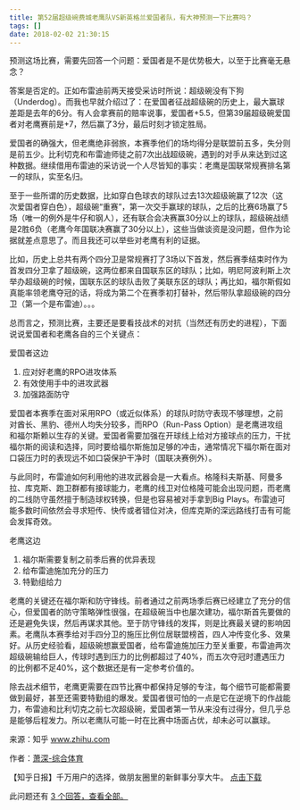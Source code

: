 ```yaml
---
title: 第52届超级碗费城老鹰队VS新英格兰爱国者队，有大神预测一下比赛吗？
tags: []
date: 2018-02-02 21:30:15
---
```


预测这场比赛，需要先回答一个问题：爱国者是不是优势极大，以至于比赛毫无悬念？

答案是否定的。正如布雷迪前两天接受采访时所说：超级碗没有下狗（Underdog）。而我也早就介绍过了：在爱国者征战超级碗的历史上，最大赢球差距是去年的6分。有人会拿赛前的赔率说事，爱国者+5.5，但第39届超级碗爱国者对老鹰赛前是+7，然后赢了3分，最后时刻才锁定胜局。

爱国者的确强大，但老鹰绝非弱旅，本赛季他们的场均得分是联盟前五多，失分则是前五少。比利切克和布雷迪师徒之前7次出战超级碗，遇到的对手从来达到过这种数据。继续借用布雷迪的采访说一个人尽皆知的事实：老鹰是国联常规赛排名第一的球队，实至名归。

至于一些所谓的历史数据，比如穿白色球衣的球队过去13次超级碗赢了12次（这次爱国者穿白色），超级碗“重赛”，第一次交手赢球的球队，之后的比赛6场赢了5场（唯一的例外是牛仔和钢人），还有联合会决赛赢30分以上的球队，超级碗战绩是2胜6负（老鹰今年国联决赛赢了30分以上），这些当做谈资是没问题，但作为论据就差点意思了。而且我还可以举些对老鹰有利的证据。

比如，历史上总共有两个四分卫是常规赛打了3场以下首发，然后赛季结束时作为首发四分卫拿了超级碗，这两位都来自国联东区的球队；比如，明尼阿波利斯上次举办超级碗的时候，国联东区的球队击败了美联东区的球队；再比如，福尔斯假如真能率领老鹰夺冠的话，将成为第二个在赛季初打替补，然后带队拿超级碗的四分卫（第一个是布雷迪）。。。

总而言之，预测比赛，主要还是要看技战术的对抗（当然还有历史的进程），下面说说爱国者和老鹰各自的三个关键点：

爱国者这边

1.  应对好老鹰的RPO进攻体系
2.  有效使用手中的进攻武器
3.  加强路面防守

爱国者本赛季在面对采用RPO（或近似体系）的球队时防守表现不够理想，之前对酋长、黑豹、德州人均失分较多，而RPO（Run-Pass Option）是老鹰进攻组和福尔斯赖以生存的关键。爱国者需要加强在开球线上给对方接球点的压力，干扰福尔斯的阅读和选择，同时要给福尔斯施加足够的冲击，通常情况下福尔斯在面对口袋压力时的表现远不如口袋保护干净时（国联决赛例外）。

与此同时，布雷迪如何利用他的进攻武器会是一大看点。格隆科夫斯基、阿曼多拉、库克斯、跑卫群都有接球能力，老鹰的线卫对位格隆可能会出现问题，而老鹰的二线防守虽然擅于制造球权转换，但是也容易被对手拿到Big Plays。布雷迪可能多数时间依然会寻求短传、快传或者错位对决，但库克斯的深远路线打击有可能会发挥奇效。

老鹰这边

1.  福尔斯需要复制之前季后赛的优异表现
2.  给布雷迪施加充分的压力
3.  特勤组给力

老鹰的关键还在福尔斯和防守锋线。前者通过之前两场季后赛已经建立了充分的信心，但爱国者的防守策略弹性很强，在超级碗当中也屡次建功，福尔斯首先要做的还是避免失误，然后再谋求其他。至于防守锋线的发挥，则是比赛最关键的影响因素。老鹰队本赛季给对手四分卫的施压比例位居联盟榜首，四人冲传变化多、效果好。从历史经验看，超级碗想赢爱国者，给布雷迪施加压力至关重要，布雷迪两次超级碗输给巨人，传球时遇到压力的比例都超过了40%，而五次夺冠时遭遇压力的比例都不足40%，这个数据还是有一定参考价值的。

除去战术细节，老鹰更需要在四节比赛中都保持足够的专注，每个细节可能都需要做到最好，甚至还需要特勤组的爆发。爱国者很可怕的一点是它在逆境下的作战能力，布雷迪和比利切克之前七次超级碗，爱国者第一节从来没有过得分，但几乎总是能够后程发力。所以老鹰队可能一时在比赛中场面占优，却未必可以赢球。

来源：知乎 www.zhihu.com

作者：[萧深-综合体育](http://www.zhihu.com/people/xiao-shen-9-88?utm_campaign=rss&utm_medium=rss&utm_source=rss&utm_content=author)

【知乎日报】千万用户的选择，做朋友圈里的新鲜事分享大牛。
        [点击下载](http://daily.zhihu.com?utm_source=rssyanwenzi&utm_campaign=tuijian&utm_medium=rssnormal)

此问题还有 [3 个回答，查看全部。](http://www.zhihu.com/question/266519998/answer/309651409?utm_campaign=rss&utm_medium=rss&utm_source=rss&utm_content=title)